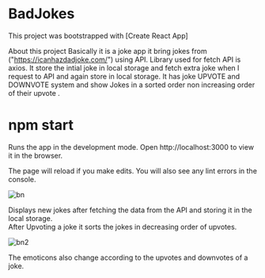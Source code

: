 # BadJokes
This project was bootstrapped with [Create React App]

About this project
Basically it is a joke app it bring jokes from ("https://icanhazdadjoke.com/") using API.
Library used for fetch API is axios.
It store the intial joke in local storage and fetch extra joke when I request to API and again store in local storage.
It has joke UPVOTE and DOWNVOTE system and show Jokes in a sorted order non increasing order of their upvote .


# npm start
Runs the app in the development mode.
Open http://localhost:3000 to view it in the browser.

The page will reload if you make edits.
You will also see any lint errors in the console.

![bn](https://user-images.githubusercontent.com/84314022/191697972-c507d008-9460-49de-be30-2a872f44f215.png)

Displays new jokes after fetching the data from the API and storing it in the local storage.<br>
After Upvoting a joke it sorts the jokes in decreasing order of upvotes.


![bn2](https://user-images.githubusercontent.com/84314022/191698021-3e4d4147-4b89-46ff-b6b2-48e1d2255da3.png)

The emoticons also change according to the upvotes and downvotes of a joke.
